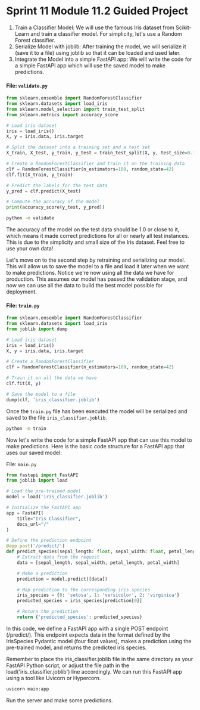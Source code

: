 # Sprint 11 Module 11.2 Guided Project

1. Train a Classifier Model: We will use the famous Iris dataset from Scikit-Learn and train a classifier model. For simplicity, let's use a Random Forest classifier. 
2. Serialize Model with joblib: After training the model, we will serialize it (save it to a file) using joblib so that it can be loaded and used later. 
3. Integrate the Model into a simple FastAPI app: We will write the code for a simple FastAPI app which will use the saved model to make predictions.

#### File: `validate.py`
```python
from sklearn.ensemble import RandomForestClassifier
from sklearn.datasets import load_iris
from sklearn.model_selection import train_test_split
from sklearn.metrics import accuracy_score

# Load iris dataset
iris = load_iris()
X, y = iris.data, iris.target

# Split the dataset into a training set and a test set
X_train, X_test, y_train, y_test = train_test_split(X, y, test_size=0.3, random_state=42)

# Create a RandomForestClassifier and train it on the training data
clf = RandomForestClassifier(n_estimators=100, random_state=42)
clf.fit(X_train, y_train)

# Predict the labels for the test data
y_pred = clf.predict(X_test)

# Compute the accuracy of the model
print(accuracy_score(y_test, y_pred))

```

```bash
python -m validate
```

The accuracy of the model on the test data should be 1.0 or close to it, which means it made correct predictions for all or nearly all test instances. This is due to the simplicity and small size of the Iris dataset. Feel free to use your own data!

Let's move on to the second step by retraining and serializing our model. This will allow us to save the model to a file and load it later when we want to make predictions. Notice we're now using all the data we have for production. This assumes our model has passed the validation stage, and now we can use all the data to build the best model possible for deployment.

#### File: `train.py`
```python
from sklearn.ensemble import RandomForestClassifier
from sklearn.datasets import load_iris
from joblib import dump

# Load iris dataset
iris = load_iris()
X, y = iris.data, iris.target

# Create a RandomForestClassifier
clf = RandomForestClassifier(n_estimators=100, random_state=42)

# Train it on all the data we have
clf.fit(X, y)

# Save the model to a file
dump(clf, 'iris_classifier.joblib')

```

Once the `train.py` file has been executed the model will be serialized and saved to the file `iris_classifier.joblib`.

```bash
python -m train
```

Now let's write the code for a simple FastAPI app that can use this model to make predictions. Here is the basic code structure for a FastAPI app that uses our saved model:

File: `main.py`
```python
from fastapi import FastAPI
from joblib import load

# Load the pre-trained model
model = load('iris_classifier.joblib')

# Initialize the FastAPI app
app = FastAPI(
    title="Iris Classifier",
    docs_url="/"
)

# Define the prediction endpoint
@app.post('/predict/')
def predict_species(sepal_length: float, sepal_width: float, petal_length: float, petal_width: float):
    # Extract data from the request
    data = [sepal_length, sepal_width, petal_length, petal_width]

    # Make a prediction
    prediction = model.predict([data])

    # Map prediction to the corresponding iris species
    iris_species = {0: 'setosa', 1: 'versicolor', 2: 'virginica'}
    predicted_species = iris_species[prediction[0]]

    # Return the prediction
    return {'predicted_species': predicted_species}

```

In this code, we define a FastAPI app with a single POST endpoint (/predict/). This endpoint expects data in the format defined by the IrisSpecies Pydantic model (four float values), makes a prediction using the pre-trained model, and returns the predicted iris species.

Remember to place the iris_classifier.joblib file in the same directory as your FastAPI Python script, or adjust the file path in the load('iris_classifier.joblib') line accordingly. We can run this FastAPI app using a tool like Uvicorn or Hypercorn.

```bash
uvicorn main:app
```

Run the server and make some predictions.
